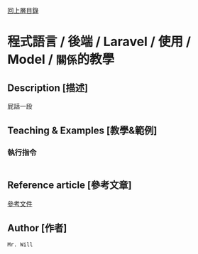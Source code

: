 [回上層目錄](../README.md)

# 程式語言 / 後端 / Laravel / 使用 / Model / `關係`的教學

## **Description [描述]**
屁話一段

## **Teaching & Examples [教學&範例]**
### 執行指令
```bash
```

## **Reference article [參考文章]**
[參考文件](網址)

## **Author [作者]**
`Mr. Will`
